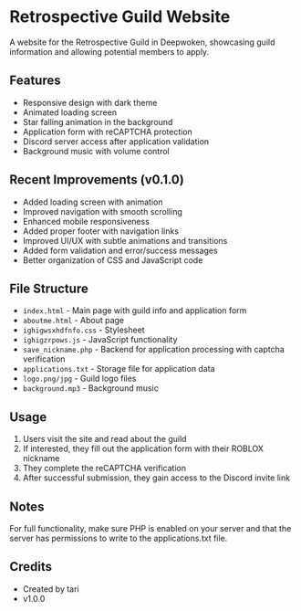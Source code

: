 # Retrospective Guild Website

A website for the Retrospective Guild in Deepwoken, showcasing guild information and allowing potential members to apply.

## Features

- Responsive design with dark theme
- Animated loading screen
- Star falling animation in the background
- Application form with reCAPTCHA protection
- Discord server access after application validation
- Background music with volume control

## Recent Improvements (v0.1.0)

- Added loading screen with animation
- Improved navigation with smooth scrolling
- Enhanced mobile responsiveness
- Added proper footer with navigation links
- Improved UI/UX with subtle animations and transitions
- Added form validation and error/success messages
- Better organization of CSS and JavaScript code

## File Structure

- `index.html` - Main page with guild info and application form
- `aboutme.html` - About page
- `ighigwsxhdfnfo.css` - Stylesheet
- `ighigzrpows.js` - JavaScript functionality
- `save_nickname.php` - Backend for application processing with captcha verification
- `applications.txt` - Storage file for application data
- `logo.png/jpg` - Guild logo files
- `background.mp3` - Background music

## Usage

1. Users visit the site and read about the guild
2. If interested, they fill out the application form with their ROBLOX nickname
3. They complete the reCAPTCHA verification
4. After successful submission, they gain access to the Discord invite link

## Notes

For full functionality, make sure PHP is enabled on your server and that the server has permissions to write to the applications.txt file.

## Credits

- Created by tari
- v1.0.0 


